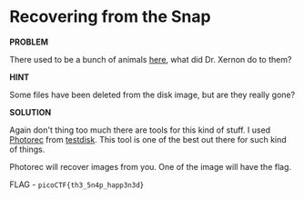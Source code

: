 # Recovering from the Snap

__PROBLEM__

There used to be a bunch of animals [here](animals.dd), what did Dr. Xernon do to them?

__HINT__

Some files have been deleted from the disk image, but are they really gone?

__SOLUTION__

Again don't thing too much there are tools for this kind of stuff.
I used [Photorec](https://www.cgsecurity.org/wiki/PhotoRec) from [testdisk](https://www.cgsecurity.org/wiki/TestDisk). This tool is one of the best out there for such kind of things.

Photorec will recover images from you. One of the image will have the flag.

FLAG - `picoCTF{th3_5n4p_happ3n3d}`
